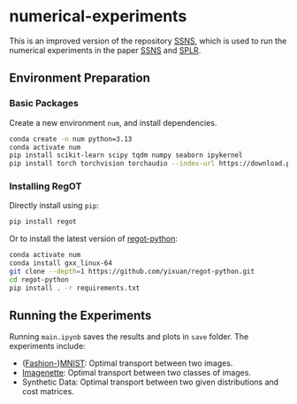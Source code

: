 # numerical-experiments

This is an improved version of the repository [SSNS](https://github.com/TangZihao1997/SSNS),
which is used to run the numerical experiments
in the paper [SSNS](https://openreview.net/forum?id=Nmmiyjw7Xg) and [SPLR](https://openreview.net/forum?id=WCkMkMcqpb).

## Environment Preparation

### Basic Packages

Create a new environment `num`, and install dependencies.

```bash
conda create -n num python=3.13
conda activate num
pip install scikit-learn scipy tqdm numpy seaborn ipykernel
pip install torch torchvision torchaudio --index-url https://download.pytorch.org/whl/cpu
```

### Installing RegOT

Directly install using `pip`:

```bash
pip install regot
```

Or to install the latest version of [regot-python](https://github.com/yixuan/regot-python):

```bash
conda activate num
conda install gxx_linux-64
git clone --depth=1 https://github.com/yixuan/regot-python.git
cd regot-python
pip install . -r requirements.txt
```

## Running the Experiments

Running `main.ipynb` saves the results and plots in `save` folder.
The experiments include:
- ([Fashion-](https://pytorch.org/vision/main/generated/torchvision.datasets.FashionMNIST.html?highlight=fashion+mnist#torchvision.datasets.FashionMNIST))[MNIST](https://pytorch.org/vision/main/generated/torchvision.datasets.MNIST.html): Optimal transport between two images.
- [Imagenette](https://github.com/fastai/imagenette): Optimal transport between two classes of images.
- Synthetic Data: Optimal transport between two given distributions and cost matrices.
